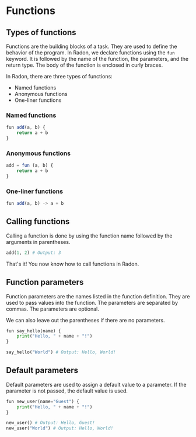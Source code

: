 # Functions

## Types of functions

Functions are the building blocks of a task. They are used to define the
behavior of the program. In Radon, we declare functions using the `fun` keyword.
It is followed by the name of the function, the parameters, and the return type.
The body of the function is enclosed in curly braces.

In Radon, there are three types of functions:

- Named functions
- Anonymous functions
- One-liner functions

### Named functions

```js linenums="1" title="named_functions.rn"
fun add(a, b) {
    return a + b
}
```

### Anonymous functions

```js linenums="1" title="anonymous_functions.rn"
add = fun (a, b) {
    return a + b
}
```

### One-liner functions

```js linenums="1" title="one_liner_functions.rn"
fun add(a, b) -> a + b
```

## Calling functions

Calling a function is done by using the function name followed by the arguments
in parentheses.

```py linenums="1" title="calling_functions.rn"
add(1, 2) # Output: 3
```

That's it! You now know how to call functions in Radon.

## Function parameters

Function parameters are the names listed in the function definition. They are
used to pass values into the function. The parameters are separated by commas.
The parameters are optional.

We can also leave out the parentheses if there are no parameters.

```py linenums="1" title="function_parameters.rn"
fun say_hello(name) {
    print("Hello, " + name + "!")
}

say_hello("World") # Output: Hello, World!
```

## Default parameters

Default parameters are used to assign a default value to a parameter. If the
parameter is not passed, the default value is used.

```py linenums="1" title="default_parameters.rn"
fun new_user(name="Guest") {
    print("Hello, " + name + "!")
}

new_user() # Output: Hello, Guest!
new_user("World") # Output: Hello, World!
```
